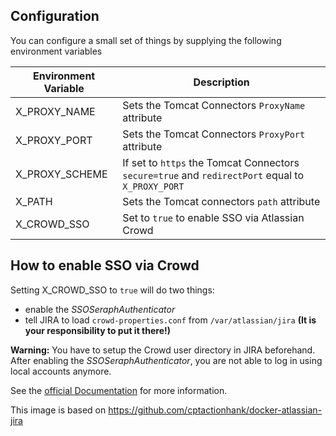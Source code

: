 
## Configuration

You can configure a small set of things by supplying the following environment variables

| Environment Variable   | Description |
| ---------------------- | ----------- |
| X_PROXY_NAME           | Sets the Tomcat Connectors `ProxyName` attribute |
| X_PROXY_PORT           | Sets the Tomcat Connectors `ProxyPort` attribute |
| X_PROXY_SCHEME         | If set to `https` the Tomcat Connectors `secure=true` and `redirectPort` equal to `X_PROXY_PORT`   |
| X_PATH                 | Sets the Tomcat connectors `path` attribute |
| X_CROWD_SSO            | Set to `true` to enable SSO via Atlassian Crowd

## How to enable SSO via Crowd

Setting X_CROWD_SSO to `true` will do two things:

- enable the *SSOSeraphAuthenticator*
- tell JIRA to load `crowd-properties.conf` from `/var/atlassian/jira` **(It is your responsibility to put it there!)**

**Warning:** You have to setup the Crowd user directory in JIRA beforehand. After enabling the *SSOSeraphAuthenticator*, you are not able to log in using local accounts anymore.

See the [official Documentation](https://confluence.atlassian.com/crowd/integrating-crowd-with-atlassian-jira-192625.html) for more information.


This image is based on https://github.com/cptactionhank/docker-atlassian-jira